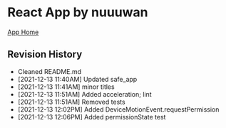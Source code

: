 # React App by nuuuwan

[App Home](https://nuuuwan.github.io/safe_app)

## Revision History
  * Cleaned README.md
  *  [2021-12-13 11:40AM] Updated safe_app
  *  [2021-12-13 11:41AM] minor titles
  *  [2021-12-13 11:51AM] Added acceleration; lint
  *  [2021-12-13 11:51AM] Removed tests
  *  [2021-12-13 12:02PM] Added DeviceMotionEvent.requestPermission
  *  [2021-12-13 12:06PM] Added permissionState test
